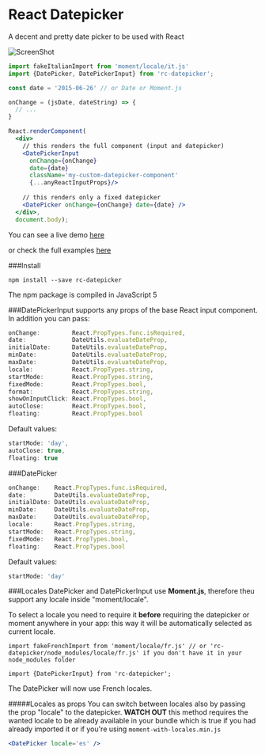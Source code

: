 # React Datepicker
A decent and pretty date picker to be used with React

![ScreenShot](http://s2.postimg.org/p0ih1vfx5/Screen_Shot_2015_07_02_at_13_05_55.png)

```jsx
import fakeItalianImport from 'moment/locale/it.js'
import {DatePicker, DatePickerInput} from 'rc-datepicker';

const date = '2015-06-26' // or Date or Moment.js

onChange = (jsDate, dateString) => {
  // ...
}

React.renderComponent(
  <div>
    // this renders the full component (input and datepicker)
    <DatePickerInput
      onChange={onChange}
      date={date}
      className='my-custom-datepicker-component'
      {...anyReactInputProps}/>
    
    // this renders only a fixed datepicker
    <DatePicker onChange={onChange} date={date} />
  </div>,
  document.body);
```

You can see a live demo [here](https://cdn.rawgit.com/buildo/react-semantic-datepicker/master/examples/index.html)

or check the full examples [here](https://github.com/buildo/react-semantic-datepicker/tree/master/examples)

###Install
```
npm install --save rc-datepicker
```
The npm package is compiled in JavaScript 5

###DatePickerInput
supports any props of the base React input component. In addition you can pass:
```jsx
onChange:         React.PropTypes.func.isRequired,
date:             DateUtils.evaluateDateProp,
initialDate:      DateUtils.evaluateDateProp,
minDate:          DateUtils.evaluateDateProp,
maxDate:          DateUtils.evaluateDateProp,
locale:           React.PropTypes.string,
startMode:        React.PropTypes.string,
fixedMode:        React.PropTypes.bool,
format:           React.PropTypes.string,
showOnInputClick: React.PropTypes.bool,
autoClose:        React.PropTypes.bool,
floating:         React.PropTypes.bool
```
Default values:
```jsx
startMode: 'day',
autoClose: true,
floating: true
```

###DatePicker
```jsx
onChange:    React.PropTypes.func.isRequired,
date:        DateUtils.evaluateDateProp,
initialDate: DateUtils.evaluateDateProp,
minDate:     DateUtils.evaluateDateProp,
maxDate:     DateUtils.evaluateDateProp,
locale:      React.PropTypes.string,
startMode:   React.PropTypes.string,
fixedMode:   React.PropTypes.bool,
floating:    React.PropTypes.bool
```
Default values:
```jsx
startMode: 'day'
```

###Locales
DatePicker and DatePickerInput use **Moment.js**, therefore theu support any locale inside "moment/locale".

To select a locale you need to require it **before** requiring the datepicker or moment anywhere in your app: this way it will be automatically selected as current locale.
```
import fakeFrenchImport from 'moment/locale/fr.js' // or 'rc-datepicker/node_modules/locale/fr.js' if you don't have it in your node_modules folder

import {DatePickerInput} from 'rc-datepicker';
```
The DatePicker will now use French locales.

#####Locales as props
You can switch between locales also by passing the prop "locale" to the datepicker. **WATCH OUT** this method requires the wanted locale to be already available in your bundle which is true if you had already imported it or if you're using ```moment-with-locales.min.js```

```jsx
<DatePicker locale='es' />
```




